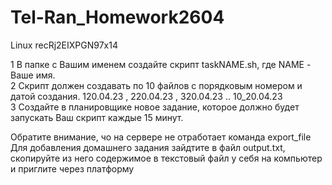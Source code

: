 # Tel-Ran_Homework2604
Linux  recRj2EIXPGN97x14

1 В папке с Вашим именем создайте скрипт taskNAME.sh, где NAME - Ваше имя.\
2 Скрипт должен создавать по 10 файлов с порядковым номером и датой создания. 120.04.23 , 220.04.23 , 320.04.23 .. 10_20.04.23\
3 Создайте в планировщике новое задание, которое должно будет запускать Ваш скрипт каждые 15 минут.

Обратите внимание, чо на сервере не отработает команда export_file\
Для добавления домашнего задания зайдтите в файл output.txt, скопируйте из него содержимое в текстовый файл у себя на компьютер и приглите через платформу
